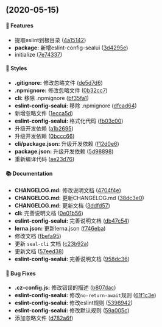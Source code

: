 <a name=""></a>
##  (2020-05-15)


#### 🚀 Features

* 提取eslint到根目录   ([4a15142](https://github.com/SealUI/seal-cli/commit/4a15142323a4522cee132d197cd64e11ef899866))
* **package:** 新增eslint-config-sealui   ([3d4295e](https://github.com/SealUI/seal-cli/commit/3d4295e7d7e3042670774253171716295071ac2b))
* initialize   ([7e74337](https://github.com/SealUI/seal-cli/commit/7e74337c56184bd24d7f619b7c2691fe224ed30a))


#### 🎨 Styles

* **.gitignore:** 修改忽略文件   ([de5d7d6](https://github.com/SealUI/seal-cli/commit/de5d7d6aafcf70510217878f7792ce8e436a9cc4))
* **.npmignore:** 修改忽略文件   ([0b32cc7](https://github.com/SealUI/seal-cli/commit/0b32cc76d98a224f03a694f97eafce540d58b8e8))
* **cli:** 移除 .npmignore   ([bf35fa1](https://github.com/SealUI/seal-cli/commit/bf35fa14c572d451700be0ff017985de7413257d))
* **eslint-config-sealui:** 移除 .npmignore   ([dfcad64](https://github.com/SealUI/seal-cli/commit/dfcad6453a1234a8121824aba1a9aae00e4d8960))
* 新增忽略文件   ([1ecca5d](https://github.com/SealUI/seal-cli/commit/1ecca5dae59d166741fb056c6f95761f8cfbb935))
* **eslint-config-sealui:** 格式化代码   ([fb03c00](https://github.com/SealUI/seal-cli/commit/fb03c00fc77f57ba9250a10144d9af1c47b91879))
* 升级开发依赖   ([a1b2695](https://github.com/SealUI/seal-cli/commit/a1b2695262b9d31465958e756f7132b964ffae9d))
* 升级开发依赖   ([0bccc66](https://github.com/SealUI/seal-cli/commit/0bccc66b8d2ba85e6b86041a8f82c97eaaaeab05))
* **cli/package.json:** 升级开发依赖   ([f12d0e6](https://github.com/SealUI/seal-cli/commit/f12d0e6fd51c9cedc9b6a52418cee2e03791d930))
* **package.json:** 升级开发依赖   ([5d98898](https://github.com/SealUI/seal-cli/commit/5d98898fbbfb31bf479ac5f0f98a8b329d12983f))
* 重新编译代码   ([ae23d76](https://github.com/SealUI/seal-cli/commit/ae23d762da84599e40ae48aae952e39712e42473))


#### 📚 Documentation

* **CHANGELOG.md:** 修改说明文档   ([4704f4e](https://github.com/SealUI/seal-cli/commit/4704f4e6c28f7c00e9e66fe7b96ba3cfda6c9ef1))
* **CHANGELOG.md:** 更新CHANGELOG.md   ([38dc3e0](https://github.com/SealUI/seal-cli/commit/38dc3e0a0a144ddda2c3225ca8cab5ff0b369c8a))
* **CHANGELOG.md:** 更新文档   ([3ddfd57](https://github.com/SealUI/seal-cli/commit/3ddfd57574a23e0b2d0fd5e88e6525ba457ac652))
* **cli:** 完善说明文档   ([0e01b56](https://github.com/SealUI/seal-cli/commit/0e01b5683b7908d43d17276a12fc6ba9dfd23dec))
* **eslint-config-sealui:** 完善说明文档   ([db47c54](https://github.com/SealUI/seal-cli/commit/db47c547185fdd2ce3beaed2c17a7f9d3cc368f5))
* **lerna.json:** 更新lerna.json   ([f746eba](https://github.com/SealUI/seal-cli/commit/f746eba832acb02f0979a92ac93c57e46c7a79e8))
* 修改文档   ([fbefa95](https://github.com/SealUI/seal-cli/commit/fbefa950e8bac3b904e9e5bdfa542d2393d501d9))
* 更新 `seal-cli` 文档   ([c23b92a](https://github.com/SealUI/seal-cli/commit/c23b92a278c4358984172c1474b5338296963000))
* 更新文档   ([57eed38](https://github.com/SealUI/seal-cli/commit/57eed38b920271a98b2f4fa1302634573999b498))
* **eslint-config-sealui:** 完善说明文档   ([958dc36](https://github.com/SealUI/seal-cli/commit/958dc36c51309130dda8ecc2aa27ca4075f7901d))


#### 🐛 Bug Fixes

* **.cz-config.js:** 修改错误的描述   ([b807dac](https://github.com/SealUI/seal-cli/commit/b807dacf2e03e189bf07aeb3e3c0f7cbac54a171))
* **eslint-config-sealui:** 修改`no-return-await`规则   ([61f1c3e](https://github.com/SealUI/seal-cli/commit/61f1c3e257e47a1aa042923ac2b403e217d56048))
* **eslint-config-sealui:** 修改eslint规则   ([5398942](https://github.com/SealUI/seal-cli/commit/5398942792cb091b448f732a0088ee018d95f716))
* **eslint-config-sealui:** 修改默认规则   ([59a005c](https://github.com/SealUI/seal-cli/commit/59a005c865eabb51d188e44197eb54f4612c4635))
* 添加忽略文件   ([d782a6f](https://github.com/SealUI/seal-cli/commit/d782a6f8310fb4ceb31aa8a1c8395e9510d91496))


